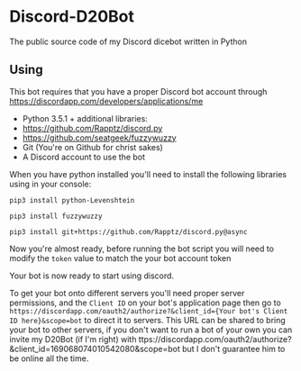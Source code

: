 # Discord-D20Bot
The public source code of my Discord dicebot written in Python

## Using
This bot requires that you have a proper Discord bot account through https://discordapp.com/developers/applications/me
 
 - Python 3.5.1 + additional libraries:
  - https://github.com/Rapptz/discord.py
  - https://github.com/seatgeek/fuzzywuzzy
 - Git (You're on Github for christ sakes)
 - A Discord account to use the bot

 When you have python installed you'll need to install the following libraries using in your console:

`pip3 install python-Levenshtein`

`pip3 install fuzzywuzzy`

`pip3 install git+https://github.com/Rapptz/discord.py@async`
 
Now you're almost ready, before running the bot script you will need to modify the `token` value to match the your bot account token

Your bot is now ready to start using discord.

To get your bot onto different servers you'll need proper server permissions, and the `Client ID` on your bot's application page then go to `https://discordapp.com/oauth2/authorize?&client_id={Your bot's Client ID here}&scope=bot` to direct it to servers. This URL can be shared to bring your bot to other servers, if you don't want to run a bot of your own you can invite my D20Bot (if I'm right) with ttps://discordapp.com/oauth2/authorize?&client_id=169068074010542080&scope=bot but I don't guarantee him to be online all the time.

